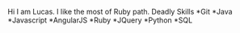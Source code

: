 Hi I am Lucas.
I like the most of Ruby path.
Deadly Skills
*Git
*Java
*Javascript
*AngularJS
*Ruby
*JQuery
*Python
*SQL